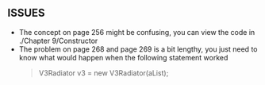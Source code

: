 ISSUES
------
*	The concept on page 256 might be confusing, you can view the code in ./Chapter 9/Constructor
*	The problem on page 268 and page 269 is a bit lengthy, you just need to know what would happen when the following statement worked
	>   V3Radiator v3 = new V3Radiator(aList);

